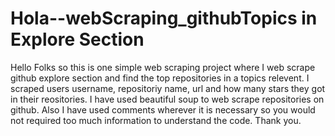 # Hola--webScraping_githubTopics in Explore Section

Hello Folks so this is one simple web scraping project where I web scrape github explore section and find the top repositories in a topics relevent. I scraped users username, repositoriy name, url and how many stars they got in their reositories. I have used beautiful soup to web scrape repositories on github. Also I have used comments wherever it is necessary so you would not required too much information to understand the code. Thank you.
